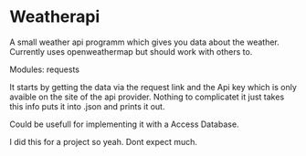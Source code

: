 # Weatherapi
A small weather api programm which gives you data about the weather. Currently uses openweathermap but should work with others to.

Modules: requests

It starts by getting the data via the request link and the Api key which is only avaible on the site of the api provider.
Nothing to complicatet it just takes this info puts it into .json and prints it out.

Could be usefull for implementing it with a Access Database.

I did this for a project so yeah. Dont expect much.
